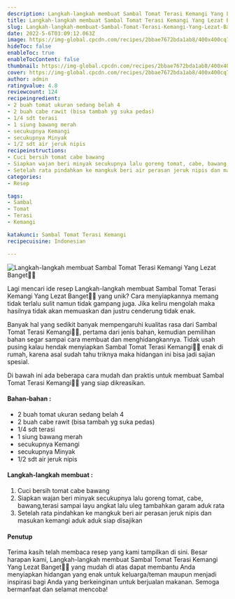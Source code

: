 ```yaml
---
description: Langkah-langkah membuat Sambal Tomat Terasi Kemangi Yang Lezat Banget"
title: Langkah-langkah membuat Sambal Tomat Terasi Kemangi Yang Lezat Banget
slug: Langkah-langkah-membuat-Sambal-Tomat-Terasi-Kemangi-Yang-Lezat-Banget
date: 2022-5-6T03:09:12.063Z
image: https://img-global.cpcdn.com/recipes/2bbae7672bda1ab8/400x400cq70/photo.jpg
hideToc: false
enableToc: true
enableTocContent: false
thumbnail: https://img-global.cpcdn.com/recipes/2bbae7672bda1ab8/400x400cq70/photo.jpg
cover: https://img-global.cpcdn.com/recipes/2bbae7672bda1ab8/400x400cq70/photo.jpg
author: admin
ratingvalue: 4.8
reviewcount: 124
recipeingredient:
- 2 buah tomat ukuran sedang belah 4
- 2 buah cabe rawit (bisa tambah yg suka pedas)
- 1/4 sdt terasi
- 1 siung bawang merah
- secukupnya Kemangi
- secukupnya Minyak
- 1/2 sdt air jeruk nipis
recipeinstructions:
- Cuci bersih tomat cabe bawang
- Siapkan wajan beri minyak secukupnya lalu goreng tomat, cabe, bawang,terasi sampai layu angkat lalu uleg tambahkan garam aduk rata
- Setelah rata pindahkan ke mangkuk beri air perasan jeruk nipis dan masukan kemangi aduk aduk siap disajikan
categories:
- Resep

tags:
- Sambal
- Tomat
- Terasi
- Kemangi

katakunci: Sambal Tomat Terasi Kemangi
recipecuisine: Indonesian

---
```


![Langkah-langkah membuat Sambal Tomat Terasi Kemangi Yang Lezat Banget👩‍🍳](https://img-global.cpcdn.com/recipes/2bbae7672bda1ab8/400x400cq70/photo.jpg)

Lagi mencari ide resep Langkah-langkah membuat Sambal Tomat Terasi Kemangi Yang Lezat Banget👩‍🍳 yang unik? Cara menyiapkannya memang tidak terlalu sulit namun tidak gampang juga. Jika keliru mengolah maka hasilnya tidak akan memuaskan dan justru cenderung tidak enak.

Banyak hal yang sedikit banyak mempengaruhi kualitas rasa dari Sambal Tomat Terasi Kemangi👩‍🍳, pertama dari jenis bahan, kemudian pemilihan bahan segar sampai cara membuat dan menghidangkannya. Tidak usah pusing kalau hendak menyiapkan Sambal Tomat Terasi Kemangi👩‍🍳 enak di rumah, karena asal sudah tahu triknya maka hidangan ini bisa jadi sajian spesial.

Di bawah ini ada beberapa cara mudah dan praktis untuk membuat Sambal Tomat Terasi Kemangi👩‍🍳 yang siap dikreasikan.

<!--inarticleads1-->

#### Bahan-bahan :

- 2 buah tomat ukuran sedang belah 4
- 2 buah cabe rawit (bisa tambah yg suka pedas)
- 1/4 sdt terasi
- 1 siung bawang merah
- secukupnya Kemangi
- secukupnya Minyak
- 1/2 sdt air jeruk nipis

<!--inarticleads2-->

#### Langkah-langkah membuat :

1. Cuci bersih tomat cabe bawang
1. Siapkan wajan beri minyak secukupnya lalu goreng tomat, cabe, bawang,terasi sampai layu angkat lalu uleg tambahkan garam aduk rata
1. Setelah rata pindahkan ke mangkuk beri air perasan jeruk nipis dan masukan kemangi aduk aduk siap disajikan

#### Penutup

Terima kasih telah membaca resep yang kami tampilkan di sini. Besar harapan kami, Langkah-langkah membuat Sambal Tomat Terasi Kemangi Yang Lezat Banget👩‍🍳 yang mudah di atas dapat membantu Anda menyiapkan hidangan yang enak untuk keluarga/teman maupun menjadi inspirasi bagi Anda yang berkeinginan untuk berjualan makanan. Semoga bermanfaat dan selamat mencoba!